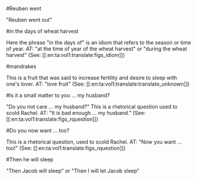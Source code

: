 #Reuben went

"Reuben went out"

#in the days of wheat harvest

Here the phrase "in the days of" is an idiom that refers to the season or time of year. AT: "at the time of year of the wheat harvest" or "during the wheat harvest" (See: [[:en:ta:vol1:translate:figs_idiom]])

#mandrakes

This is a fruit that was said to increase fertility and desire to sleep with one's lover. AT: "love fruit" (See: [[:en:ta:vol1:translate:translate_unknown]])

#Is it a small matter to you ... my husband?

"Do you not care ... my husband?" This is a rhetorical question used to scold Rachel. AT: "It is bad enough ... my husband." (See: [[:en:ta:vol1:translate:figs_rquestion]])

#Do you now want ... too?

This is a rhetorical question, used to scold Rachel. AT: "Now you want ... too!" (See: [[:en:ta:vol1:translate:figs_rquestion]])

#Then he will sleep

"Then Jacob will sleep" or "Then I will let Jacob sleep"